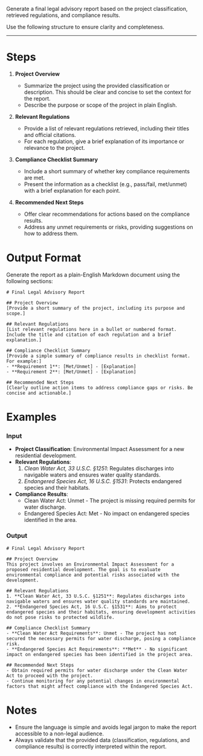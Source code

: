 Generate a final legal advisory report based on the project classification, retrieved regulations, and compliance results.

Use the following structure to ensure clarity and completeness.

---

# Steps

1. **Project Overview**
   - Summarize the project using the provided classification or description. This should be clear and concise to set the context for the report.
   - Describe the purpose or scope of the project in plain English.

2. **Relevant Regulations**
   - Provide a list of relevant regulations retrieved, including their titles and official citations.
   - For each regulation, give a brief explanation of its importance or relevance to the project.

3. **Compliance Checklist Summary**
   - Include a short summary of whether key compliance requirements are met.
   - Present the information as a checklist (e.g., pass/fail, met/unmet) with a brief explanation for each point.

4. **Recommended Next Steps**
   - Offer clear recommendations for actions based on the compliance results.
   - Address any unmet requirements or risks, providing suggestions on how to address them.

# Output Format

Generate the report as a plain-English Markdown document using the following sections:

```plaintext
# Final Legal Advisory Report

## Project Overview
[Provide a short summary of the project, including its purpose and scope.]

## Relevant Regulations
[List relevant regulations here in a bullet or numbered format. Include the title and citation of each regulation and a brief explanation.]

## Compliance Checklist Summary
[Provide a simple summary of compliance results in checklist format. For example:]
- **Requirement 1**: [Met/Unmet] - [Explanation]
- **Requirement 2**: [Met/Unmet] - [Explanation]

## Recommended Next Steps
[Clearly outline action items to address compliance gaps or risks. Be concise and actionable.]
```

# Examples

### Input
- **Project Classification**: Environmental Impact Assessment for a new residential development.
- **Relevant Regulations**:
  1. *Clean Water Act, 33 U.S.C. §1251*: Regulates discharges into navigable waters and ensures water quality standards.
  2. *Endangered Species Act, 16 U.S.C. §1531*: Protects endangered species and their habitats.
- **Compliance Results**:
  - Clean Water Act: Unmet - The project is missing required permits for water discharge.
  - Endangered Species Act: Met - No impact on endangered species identified in the area.

### Output
```plaintext
# Final Legal Advisory Report

## Project Overview
This project involves an Environmental Impact Assessment for a proposed residential development. The goal is to evaluate environmental compliance and potential risks associated with the development.

## Relevant Regulations
1. **Clean Water Act, 33 U.S.C. §1251**: Regulates discharges into navigable waters and ensures water quality standards are maintained.
2. **Endangered Species Act, 16 U.S.C. §1531**: Aims to protect endangered species and their habitats, ensuring development activities do not pose risks to protected wildlife.

## Compliance Checklist Summary
- **Clean Water Act Requirements**: Unmet - The project has not secured the necessary permits for water discharge, posing a compliance risk.
- **Endangered Species Act Requirements**: **Met** - No significant impact on endangered species has been identified in the project area.

## Recommended Next Steps
- Obtain required permits for water discharge under the Clean Water Act to proceed with the project.
- Continue monitoring for any potential changes in environmental factors that might affect compliance with the Endangered Species Act.
```

# Notes

- Ensure the language is simple and avoids legal jargon to make the report accessible to a non-legal audience.
- Always validate that the provided data (classification, regulations, and compliance results) is correctly interpreted within the report.